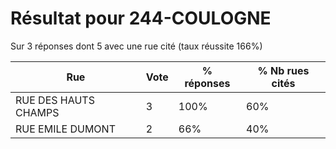 # Résultat pour 244-COULOGNE

Sur 3 réponses dont 5 avec une rue cité (taux réussite 166%)

| Rue | Vote | % réponses | % Nb rues cités|
|-----|------|------------|----------------|
| RUE DES HAUTS CHAMPS | 3 | 100% | 60%|
| RUE EMILE DUMONT | 2 | 66% | 40%|
